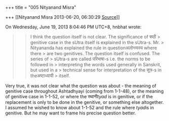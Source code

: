 +++
title = "005 Nityanand Misra"

+++
[[Nityanand Misra	2013-06-20, 06:30:29 [Source](https://groups.google.com/g/samskrita/c/o6INsY5h_VE)]]



  
  
On Wednesday, June 19, 2013 8:04:46 PM UTC+8, hnbhat wrote:

> 
> >   
> > 
> > 
> > 
> > I think the question itself is not clear. The significance of षष्ठी > genitive case in the sUtra itself is explained in the sUtra-s. Mr. > Nityananda has explained the rule in questionअलोन्त्यस्य where there > are two genitives. The question itself is confused. The series of > sUtra-s are called परिभाषा-s i.e. the norms to be followed in > interpreting the words used generally in Sanskrit, but used in a > technical sense for interpretation of the सूत्र-s in theअष्टाध्यायी > itself.
> > 
> > 
> >   
> > 
> > 
> > 
> > 

  

Very true, it was not clear what the question was about - the meaning of genitive case throughout Ashtadhyayi (coming from 1-1-48), or the meaning of genitive case in 1-1-52, or where the स्थानी*tyad* is in genitive, or if the replacement is only to be done in the genitive, or something else altogether. I assumed he wished to know about 1-1-52 and the rule where *tyad*is in genitive. But he may want to frame his precise question better.

  

  


